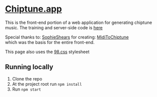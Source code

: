 # [Chiptune.app](https://www.chiptune.app)

This is the front-end portion of a web application for generating chiptune music. The training and server-side code is [here](https://github.com/pickles976/chiptune-ai)

Special thanks to: [SophieShears](https://github.com/SophieShears) 
for creating: [MidiToChiptune](https://sophieshears.github.io/MidiToChiptune/ )  
which was the basis for the entire front-end.

This page also uses the [98.css](https://jdan.github.io/98.css/) stylesheet

## Running locally

1. Clone the repo
2. At the project root run
`
  npm install
`
3. Run
`
  npm start
`

